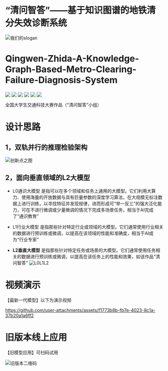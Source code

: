 # “清问智答”——基于知识图谱的地铁清分失效诊断系统
![我们的slogan](https://github.com/user-attachments/assets/4de8519e-25d0-4751-b5fd-70a2892906ed)
# Qingwen-Zhida-A-Knowledge-Graph-Based-Metro-Clearing-Failure-Diagnosis-System
<a href="https://github.com/weyumm" target="_blank"><img  align=center src="https://img.shields.io/badge/项目介绍-Qfzd-%2316ff47?style=flat"/></a>    <a href="[https://space.bilibili.com/347006675](https://www.bilibili.com/video/BV1GVdwYMENa/?vd_source=17829e412fbf48cecf092ac260acc65b)" target="_blank"><img  align=center src="https://img.shields.io/badge/演示视频-Qfzd-%2324f9a6?style=flat"/></a>    <a href="https://gitee.com/weyumm" target="_blank"><img  align=center src="https://img.shields.io/badge/gitee-代码仓库-%2324eff9?style=flat"/></a>    <a href="https://gitlab.com/weyumm" target="_blank"><img  align=center src="https://img.shields.io/badge/gitlab-模型备份-%233ab7f2?style=flat"/></a>    <a href="https://modelscope.cn/profile/weiyumm" target="_blank"><img  align=center src="https://img.shields.io/badge/modelscope-魔塔社区-%23a73af2?style=flat"/></a>    <a href="https://weyumm.github.io/" target="_blank"><img  align=center src="https://img.shields.io/badge/Blog-技术博客-%23f283f0?style=flat"/></a>

全国大学生交通科技大赛作品（“清问智答”小组）

# 设计思路
## 1，双轨并行的推理检验架构
![创新点之图](https://github.com/user-attachments/assets/c7ce0fb8-8f28-4ded-a04e-bb8707a0d494)

## 2，面向垂直领域的L2大模型
- L0通识大模型 是指可以在多个领域和任务上通用的大模型。它们利用大算力、使用海量的开放数据与具有巨量参数的深度学习算法，在大规模无标注数据上进行训练，以寻找特征并发现规律，进而形成可“举一反三”的强大泛化能力，可在不进行微调或少量微调的情况下完成多场景任务，相当于AI完成了“通识教育”

- L1行业大模型 是指那些针对特定行业或领域的大模型。它们通常使用行业相关的数据进行预训练或微调，以提高在该领域的性能和准确度，相当于AI成为“行业专家”
  
- **L2垂直大模型** 是指那些针对特定任务或场景的大模型。它们通常使用任务相关的数据进行预训练或微调，以提高在该任务上的性能和效果，如该作品“清问智答”
![L0L1L2](https://github.com/user-attachments/assets/986a7b24-def7-4604-b5dd-956b3d463ce2)


# 视频演示
【最新一代模型】以下为演示视频

https://github.com/user-attachments/assets/f1773b8b-fb7e-4023-8c1a-37b20a1a6ff2


# 旧版本线上应用
【旧模型应用】可扫码试用

![旧版本二维码](https://github.com/user-attachments/assets/2f33bb52-7232-48ad-9555-221942ccf6bc)

